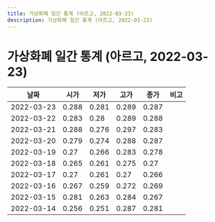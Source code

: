 ```yaml
---
title: 가상화폐 일간 통계 (아르고, 2022-03-23)
description: 가상화폐 일간 통계 (아르고, 2022-03-23)
---
```



가상화폐 일간 통계 (아르고, 2022-03-23)
===

|날짜|시가|저가|고가|종가|비고|
|--|--|--|--|--|--|
|2022-03-23|0.288|0.281|0.289|0.287|    |
|2022-03-22|0.283|0.28|0.289|0.288|    |
|2022-03-21|0.288|0.276|0.297|0.283|    |
|2022-03-20|0.279|0.274|0.288|0.287|    |
|2022-03-19|0.27|0.266|0.283|0.278|    |
|2022-03-18|0.265|0.261|0.275|0.27|    |
|2022-03-17|0.27|0.261|0.27|0.266|    |
|2022-03-16|0.267|0.259|0.272|0.269|    |
|2022-03-15|0.281|0.263|0.284|0.267|    |
|2022-03-14|0.256|0.251|0.287|0.281|    |
